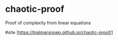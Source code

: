 # chaotic-proof
Proof of complexity from linear equations

#site
[https://hjalmarsnoep.github.io/chaotic-proof/]
